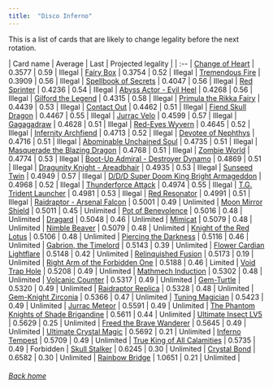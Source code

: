 ```yaml
---
title:  "Disco Inferno"
---
```


This is a list of cards that are likely to change legality before the next rotation.

| Card name | Average | Last | Projected legality |
| :-- |
[Change of Heart](https://db.ygoprodeck.com/card/?search=Change%20of%20Heart) | 0.3577 | 0.59 | Illegal |
[Fairy Box](https://db.ygoprodeck.com/card/?search=Fairy%20Box) | 0.3754 | 0.52 | Illegal |
[Tremendous Fire](https://db.ygoprodeck.com/card/?search=Tremendous%20Fire) | 0.3909 | 0.56 | Illegal |
[Spellbook of Secrets](https://db.ygoprodeck.com/card/?search=Spellbook%20of%20Secrets) | 0.4047 | 0.56 | Illegal |
[Red Sprinter](https://db.ygoprodeck.com/card/?search=Red%20Sprinter) | 0.4236 | 0.54 | Illegal |
[Abyss Actor - Evil Heel](https://db.ygoprodeck.com/card/?search=Abyss%20Actor%20-%20Evil%20Heel) | 0.4268 | 0.56 | Illegal |
[Gilford the Legend](https://db.ygoprodeck.com/card/?search=Gilford%20the%20Legend) | 0.4315 | 0.58 | Illegal |
[Primula the Rikka Fairy](https://db.ygoprodeck.com/card/?search=Primula%20the%20Rikka%20Fairy) | 0.4439 | 0.53 | Illegal |
[Contact Out](https://db.ygoprodeck.com/card/?search=Contact%20Out) | 0.4462 | 0.51 | Illegal |
[Fiend Skull Dragon](https://db.ygoprodeck.com/card/?search=Fiend%20Skull%20Dragon) | 0.4467 | 0.55 | Illegal |
[Jurrac Velo](https://db.ygoprodeck.com/card/?search=Jurrac%20Velo) | 0.4599 | 0.57 | Illegal |
[Gagagadraw](https://db.ygoprodeck.com/card/?search=Gagagadraw) | 0.4628 | 0.51 | Illegal |
[Red-Eyes Wyvern](https://db.ygoprodeck.com/card/?search=Red-Eyes%20Wyvern) | 0.4645 | 0.52 | Illegal |
[Infernity Archfiend](https://db.ygoprodeck.com/card/?search=Infernity%20Archfiend) | 0.4713 | 0.52 | Illegal |
[Devotee of Nephthys](https://db.ygoprodeck.com/card/?search=Devotee%20of%20Nephthys) | 0.4716 | 0.51 | Illegal |
[Abominable Unchained Soul](https://db.ygoprodeck.com/card/?search=Abominable%20Unchained%20Soul) | 0.4735 | 0.51 | Illegal |
[Masquerade the Blazing Dragon](https://db.ygoprodeck.com/card/?search=Masquerade%20the%20Blazing%20Dragon) | 0.4768 | 0.51 | Illegal |
[Zombie World](https://db.ygoprodeck.com/card/?search=Zombie%20World) | 0.4774 | 0.53 | Illegal |
[Boot-Up Admiral - Destroyer Dynamo](https://db.ygoprodeck.com/card/?search=Boot-Up%20Admiral%20-%20Destroyer%20Dynamo) | 0.4869 | 0.51 | Illegal |
[Dragunity Knight - Areadbhair](https://db.ygoprodeck.com/card/?search=Dragunity%20Knight%20-%20Areadbhair) | 0.4935 | 0.53 | Illegal |
[Sunseed Twin](https://db.ygoprodeck.com/card/?search=Sunseed%20Twin) | 0.4949 | 0.57 | Illegal |
[D/D/D Super Doom King Bright Armageddon](https://db.ygoprodeck.com/card/?search=D/D/D%20Super%20Doom%20King%20Bright%20Armageddon) | 0.4968 | 0.52 | Illegal |
[Thunderforce Attack](https://db.ygoprodeck.com/card/?search=Thunderforce%20Attack) | 0.4974 | 0.55 | Illegal |
[T.G. Trident Launcher](https://db.ygoprodeck.com/card/?search=T.G.%20Trident%20Launcher) | 0.4981 | 0.53 | Illegal |
[Red Resonator](https://db.ygoprodeck.com/card/?search=Red%20Resonator) | 0.4991 | 0.51 | Illegal |
[Raidraptor - Arsenal Falcon](https://db.ygoprodeck.com/card/?search=Raidraptor%20-%20Arsenal%20Falcon) | 0.5001 | 0.49 | Unlimited |
[Moon Mirror Shield](https://db.ygoprodeck.com/card/?search=Moon%20Mirror%20Shield) | 0.5011 | 0.45 | Unlimited |
[Pot of Benevolence](https://db.ygoprodeck.com/card/?search=Pot%20of%20Benevolence) | 0.5016 | 0.48 | Unlimited |
[Dragard](https://db.ygoprodeck.com/card/?search=Dragard) | 0.5048 | 0.46 | Unlimited |
[Mimicat](https://db.ygoprodeck.com/card/?search=Mimicat) | 0.5079 | 0.48 | Unlimited |
[Nimble Beaver](https://db.ygoprodeck.com/card/?search=Nimble%20Beaver) | 0.5079 | 0.48 | Unlimited |
[Knight of the Red Lotus](https://db.ygoprodeck.com/card/?search=Knight%20of%20the%20Red%20Lotus) | 0.5106 | 0.48 | Unlimited |
[Piercing the Darkness](https://db.ygoprodeck.com/card/?search=Piercing%20the%20Darkness) | 0.5116 | 0.46 | Unlimited |
[Gabrion, the Timelord](https://db.ygoprodeck.com/card/?search=Gabrion,%20the%20Timelord) | 0.5143 | 0.39 | Unlimited |
[Flower Cardian Lightflare](https://db.ygoprodeck.com/card/?search=Flower%20Cardian%20Lightflare) | 0.5148 | 0.42 | Unlimited |
[Relinquished Fusion](https://db.ygoprodeck.com/card/?search=Relinquished%20Fusion) | 0.5173 | 0.19 | Unlimited |
[Right Arm of the Forbidden One](https://db.ygoprodeck.com/card/?search=Right%20Arm%20of%20the%20Forbidden%20One) | 0.5188 | 0.46 | Limited |
[Void Trap Hole](https://db.ygoprodeck.com/card/?search=Void%20Trap%20Hole) | 0.5208 | 0.49 | Unlimited |
[Mathmech Induction](https://db.ygoprodeck.com/card/?search=Mathmech%20Induction) | 0.5302 | 0.48 | Unlimited |
[Volcanic Counter](https://db.ygoprodeck.com/card/?search=Volcanic%20Counter) | 0.5317 | 0.49 | Unlimited |
[Gem-Turtle](https://db.ygoprodeck.com/card/?search=Gem-Turtle) | 0.5320 | 0.49 | Unlimited |
[Raidraptor Replica](https://db.ygoprodeck.com/card/?search=Raidraptor%20Replica) | 0.5328 | 0.48 | Unlimited |
[Gem-Knight Zirconia](https://db.ygoprodeck.com/card/?search=Gem-Knight%20Zirconia) | 0.5366 | 0.47 | Unlimited |
[Tuning Magician](https://db.ygoprodeck.com/card/?search=Tuning%20Magician) | 0.5423 | 0.49 | Unlimited |
[Jurrac Meteor](https://db.ygoprodeck.com/card/?search=Jurrac%20Meteor) | 0.5591 | 0.49 | Unlimited |
[The Phantom Knights of Shade Brigandine](https://db.ygoprodeck.com/card/?search=The%20Phantom%20Knights%20of%20Shade%20Brigandine) | 0.5611 | 0.44 | Unlimited |
[Ultimate Insect LV5](https://db.ygoprodeck.com/card/?search=Ultimate%20Insect%20LV5) | 0.5629 | 0.25 | Unlimited |
[Freed the Brave Wanderer](https://db.ygoprodeck.com/card/?search=Freed%20the%20Brave%20Wanderer) | 0.5645 | 0.49 | Unlimited |
[Ultimate Crystal Magic](https://db.ygoprodeck.com/card/?search=Ultimate%20Crystal%20Magic) | 0.5692 | 0.21 | Unlimited |
[Inferno Tempest](https://db.ygoprodeck.com/card/?search=Inferno%20Tempest) | 0.5709 | 0.49 | Unlimited |
[True King of All Calamities](https://db.ygoprodeck.com/card/?search=True%20King%20of%20All%20Calamities) | 0.5735 | 0.49 | Forbidden |
[Skull Stalker](https://db.ygoprodeck.com/card/?search=Skull%20Stalker) | 0.6245 | 0.30 | Unlimited |
[Crystal Bond](https://db.ygoprodeck.com/card/?search=Crystal%20Bond) | 0.6582 | 0.30 | Unlimited |
[Rainbow Bridge](https://db.ygoprodeck.com/card/?search=Rainbow%20Bridge) | 1.0651 | 0.21 | Unlimited |

###### [Back home](index)